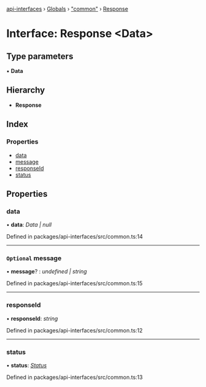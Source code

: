 [api-interfaces](../README.md) › [Globals](../globals.md) › ["common"](../modules/_common_.md) › [Response](_common_.response.md)

# Interface: Response <**Data**>

## Type parameters

▪ **Data**

## Hierarchy

* **Response**

## Index

### Properties

* [data](_common_.response.md#data)
* [message](_common_.response.md#optional-message)
* [responseId](_common_.response.md#responseid)
* [status](_common_.response.md#status)

## Properties

###  data

• **data**: *Data | null*

Defined in packages/api-interfaces/src/common.ts:14

___

### `Optional` message

• **message**? : *undefined | string*

Defined in packages/api-interfaces/src/common.ts:15

___

###  responseId

• **responseId**: *string*

Defined in packages/api-interfaces/src/common.ts:12

___

###  status

• **status**: *[Status](../enums/_common_.status.md)*

Defined in packages/api-interfaces/src/common.ts:13
